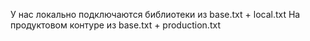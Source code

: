 
У нас локально подключаются библиотеки из base.txt + local.txt На продуктовом контуре из base.txt + production.txt